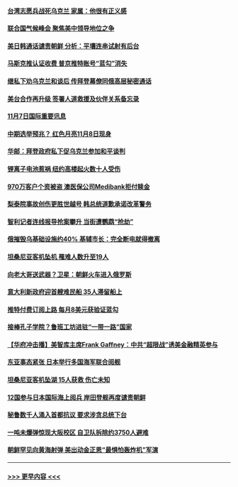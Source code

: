 #### [台湾志愿兵战死乌克兰 家属：他很有正义感](../pages/prog202/a103569213.md?t=11080101) 
#### [联合国气候峰会 聚焦美中领导地位之争](../pages/prog202/a103569198.md?t=11080101) 
#### [美日韩通话谴责朝鲜 分析：平壤连串试射有后台](../pages/prog202/a103569179.md?t=11080101) 
#### [马斯克推认证收费 普京推特账号“蓝勾”消失](../pages/prog202/a103569167.md?t=11080101) 
#### [继私下劝乌克兰和谈后 传拜登幕僚同俄高层秘密通话](../pages/prog202/a103569164.md?t=11080101) 
#### [美台合作再升级 签署人道救援及伙伴关系备忘录](../pages/prog202/a103569165.md?t=11080101) 
#### [11月7日国际重要讯息](../pages/prog202/a103569083.md?t=11080101) 
#### [中期选举预兆？ 红色月亮11月8日现身](../pages/prog202/a103569051.md?t=11080101) 
#### [华邮：拜登政府私下促乌克兰参加和平谈判](../pages/prog202/a103569045.md?t=11080101) 
#### [锂离子电池惹祸 纽约高楼起火数十人受伤](../pages/prog202/a103569048.md?t=11080101) 
#### [970万客户个资被盗 澳医保公司Medibank拒付赎金](../pages/prog202/a103568987.md?t=11080101) 
#### [梨泰院事故创伤更胜世越号 韩总统道歉承诺改革警务](../pages/prog202/a103568978.md?t=11080101) 
#### [智利记者连线报导抢案攀升 当街遭鹦鹉“抢劫”](../pages/prog202/a103568961.md?t=11080101) 
#### [俄摧毁乌基础设施约40% 基辅市长：完全断电就得撤离](../pages/prog202/a103568926.md?t=11080101) 
#### [坦桑尼亚客机坠机 罹难人数升至19人](../pages/prog202/a103568826.md?t=11080101) 
#### [向老大哥送武器？卫星：朝鲜火车进入俄罗斯](../pages/prog202/a103568830.md?t=11080101) 
#### [意大利新政府迎首艘难民船 35人滞留船上](../pages/prog202/a103568832.md?t=11080101) 
#### [推特付费订阅上路 每月8美元获验证蓝勾](../pages/prog202/a103568836.md?t=11080101) 
#### [接棒孔子学院？鲁班工坊进驻“一带一路”国家](../pages/prog202/a103568748.md?t=11080101) 
#### [【华府冲击播】美智库主席Frank Gaffney：中共“超限战”诱美金融精英参与](../pages/prog202/a103568694.md?t=11080101) 
#### [东亚事态紧张 日本举行多国海军联合阅舰](../pages/prog202/a103568684.md?t=11080101) 
#### [坦桑尼亚客机坠湖 15人获救 伤亡未知](../pages/prog202/a103568680.md?t=11080101) 
#### [12国参与日本国际海上阅兵 岸田登舰再度谴责朝鲜](../pages/prog202/a103568611.md?t=11080101) 
#### [秘鲁数千人涌入首都抗议 要求涉贪总统下台](../pages/prog202/a103568605.md?t=11080101) 
#### [一吨未爆弹惊现大阪校区 自卫队拆除约3750人避难](../pages/prog202/a103568574.md?t=11080101) 
#### [朝鲜罕见向黄海射弹 美出动金正恩“最惧怕轰炸机”军演](../pages/prog202/a103568549.md?t=11080101) 

----
#### [ >>> 更早内容 <<< ](../indexes/prog202-earlier.md)
